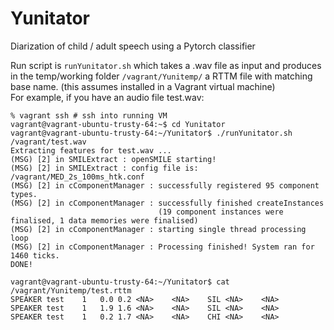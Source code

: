# Yunitator
Diarization of child / adult speech using a Pytorch classifier

Run script is `runYunitator.sh` which takes a .wav file as input
and produces in the temp/working folder `/vagrant/Yunitemp/` a RTTM
file with matching base name. (this assumes installed in a Vagrant virtual machine)  
For example, if you have an audio file test.wav:
```
% vagrant ssh # ssh into running VM
vagrant@vagrant-ubuntu-trusty-64:~$ cd Yunitator 
vagrant@vagrant-ubuntu-trusty-64:~/Yunitator$ ./runYunitator.sh /vagrant/test.wav 
Extracting features for test.wav ...
(MSG) [2] in SMILExtract : openSMILE starting!
(MSG) [2] in SMILExtract : config file is: /vagrant/MED_2s_100ms_htk.conf
(MSG) [2] in cComponentManager : successfully registered 95 component types.
(MSG) [2] in cComponentManager : successfully finished createInstances
                                 (19 component instances were finalised, 1 data memories were finalised)
(MSG) [2] in cComponentManager : starting single thread processing loop
(MSG) [2] in cComponentManager : Processing finished! System ran for 1460 ticks.
DONE!

vagrant@vagrant-ubuntu-trusty-64:~/Yunitator$ cat /vagrant/Yunitemp/test.rttm
SPEAKER	test	1	0.0	0.2	<NA>	<NA>	SIL	<NA>	<NA>
SPEAKER	test	1	1.9	1.6	<NA>	<NA>	SIL	<NA>	<NA>
SPEAKER	test	1	0.2	1.7	<NA>	<NA>	CHI	<NA>	<NA>
```



